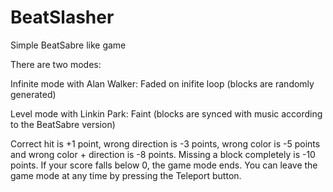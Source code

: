 # BeatSlasher
Simple BeatSabre like game

There are two modes:

Infinite mode with Alan Walker: Faded on inifite loop (blocks are randomly generated)


Level mode with Linkin Park: Faint (blocks are synced with music according to the BeatSabre version)


Correct hit is +1 point, wrong direction is -3 points, wrong color is -5 points and wrong color + direction is -8 points.
Missing a block completely is -10 points. If your score falls below 0, the game mode ends.
You can leave the game mode at any time by pressing the Teleport button.

